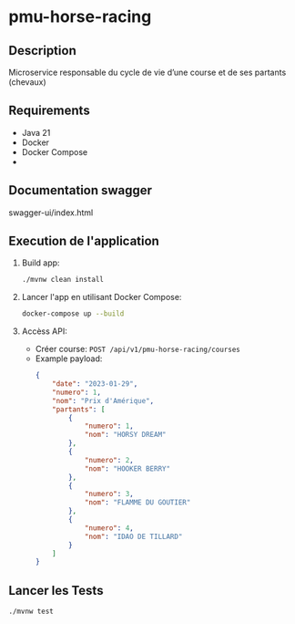 # pmu-horse-racing

## Description
Microservice responsable du cycle de vie d’une course et de ses partants (chevaux)

## Requirements
- Java 21
- Docker
- Docker Compose
- 
## Documentation swagger
swagger-ui/index.html

## Execution de l'application

1. Build app:
    ```sh
    ./mvnw clean install
    ```

2. Lancer l'app en utilisant Docker Compose:
    ```sh
    docker-compose up --build
    ```

3. Accèss API:
    - Créer course: `POST /api/v1/pmu-horse-racing/courses`
    - Example payload:
        ```json
        {
            "date": "2023-01-29",
            "numero": 1,
            "nom": "Prix d'Amérique",
            "partants": [
                {
                    "numero": 1,
                    "nom": "HORSY DREAM"
                },
                {
                    "numero": 2,
                    "nom": "HOOKER BERRY"
                },
                {
                    "numero": 3,
                    "nom": "FLAMME DU GOUTIER"
                },
                {
                    "numero": 4,
                    "nom": "IDAO DE TILLARD"
                }
            ]
        }
        ```

## Lancer les Tests
```sh
./mvnw test

